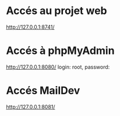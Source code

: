 # Accés au projet web
http://127.0.0.1:8741/

# Accés à phpMyAdmin
http://127.0.0.1:8080/
login: root, password: 

# Accés MailDev
http://127.0.0.1:8081/
